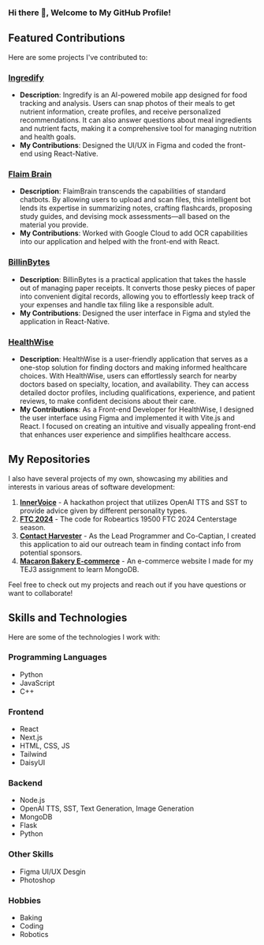 ### Hi there 👋, Welcome to My GitHub Profile!

## Featured Contributions
Here are some projects I've contributed to:

### [Ingredify](https://github.com/dan-the-man639/Ingredify)
- **Description**: Ingredify is an AI-powered mobile app designed for food tracking and analysis. Users can snap photos of their meals to get nutrient information, create profiles, and receive personalized recommendations. It can also answer questions about meal ingredients and nutrient facts, making it a comprehensive tool for managing nutrition and health goals.
- **My Contributions**: Designed the UI/UX in Figma and coded the front-end using React-Native.

### [Flaim Brain](https://github.com/Ri-Hong/FlaimBrain)
- **Description**: FlaimBrain transcends the capabilities of standard chatbots. By allowing users to upload and scan files, this intelligent bot lends its expertise in summarizing notes, crafting flashcards, proposing study guides, and devising mock assessments—all based on the material you provide.
- **My Contributions**: Worked with Google Cloud to add OCR capabilities into our application and helped with the front-end with React.

### [BillinBytes](https://github.com/Ri-Hong/bill-in-bytes)
- **Description**: BillinBytes is a practical application that takes the hassle out of managing paper receipts. It converts those pesky pieces of paper into convenient digital records, allowing you to effortlessly keep track of your expenses and handle tax filing like a responsible adult.
- **My Contributions**: Designed the user interface in Figma and styled the application in React-Native.

### [HealthWise](https://github.com/jamesliangg/AI-Hackfest-HealthWise)
- **Description**: HealthWise is a user-friendly application that serves as a one-stop solution for finding doctors and making informed healthcare choices. With HealthWise, users can effortlessly search for nearby doctors based on specialty, location, and availability. They can access detailed doctor profiles, including qualifications, experience, and patient reviews, to make confident decisions about their care.
- **My Contributions**: As a Front-end Developer for HealthWise, I designed the user interface using Figma and implemented it with Vite.js and React. I focused on creating an intuitive and visually appealing front-end that enhances user experience and simplifies healthcare access.

## My Repositories
I also have several projects of my own, showcasing my abilities and interests in various areas of software development:

1. **[InnerVoice](https://github.com/LinHong149/InnerVoice)** - A hackathon project that utilizes OpenAI TTS and SST to provide advice given by different personality types.
2. **[FTC 2024](https://github.com/LinHong149/robeartics-centerstage)** - The code for Robeartics 19500 FTC 2024 Centerstage season.
3. **[Contact Harvester](https://github.com/LinHong149/robeartics-contact-harvester)** - As the Lead Programmer and Co-Captian, I created this application to aid our outreach team in finding contact info from potential sponsors.
4. **[Macaron Bakery E-commerce](https://github.com/LinHong149/tej3-website)** - An e-commerce website I made for my TEJ3 assignment to learn MongoDB.

Feel free to check out my projects and reach out if you have questions or want to collaborate!

## Skills and Technologies

Here are some of the technologies I work with:

### Programming Languages
- Python
- JavaScript
- C++

### Frontend
- React
- Next.js
- HTML, CSS, JS
- Tailwind
- DaisyUI

### Backend
- Node.js
- OpenAI TTS, SST, Text Generation, Image Generation
- MongoDB
- Flask
- Python

### Other Skills
- Figma UI/UX Desgin
- Photoshop

### Hobbies
- Baking
- Coding
- Robotics


<!--
**LinHong149/LinHong149** is a ✨ _special_ ✨ repository because its `README.md` (this file) appears on your GitHub profile.

Here are some ideas to get you started:

- 🔭 I’m currently working on ...
- 🌱 I’m currently learning ...  
- 👯 I’m looking to collaborate on ...
- 🤔 I’m looking for help with ...
- 💬 Ask me about ...
- 📫 How to reach me: ...
- 😄 Pronouns: ...
- ⚡ Fun fact: ...
-->
